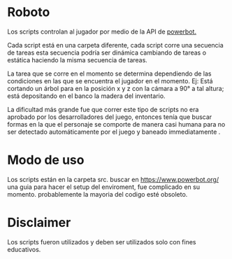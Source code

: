 # Roboto
Los scripts controlan al jugador por medio de la API de [powerbot.](https://www.powerbot.org/)

Cada script está en una carpeta diferente, cada script corre una secuencia de tareas esta secuencia podría ser dinámica cambiando de tareas o estática haciendo la misma secuencia de tareas.

La tarea que se corre en el momento se determina dependiendo de las condiciones en las que se encuentra el jugador en el momento. Ej: Está cortando un árbol para en la posición x y z con la cámara a 90° a tal altura; está depositando en el banco la madera del inventario.

La dificultad más grande fue que correr este tipo de scripts no era aprobado por los desarrolladores del juego, entonces tenía que buscar formas en la que el personaje se comporte de manera casi humana para no ser detectado automáticamente por el juego y baneado immediatamente .

# Modo de uso 
Los scripts están en la carpeta src.
buscar en https://www.powerbot.org/ una guia para hacer el setup del enviroment, fue complicado en su momento. probablemente la mayoria del codigo esté obsoleto.

# Disclaimer
Los scripts fueron utilizados y deben ser utilizados solo con fines educativos.
